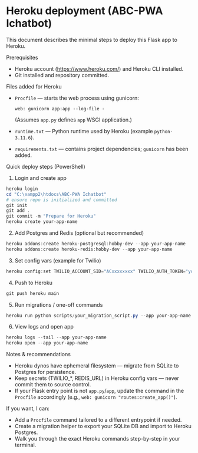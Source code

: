# Heroku deployment (ABC-PWA Ichatbot)

This document describes the minimal steps to deploy this Flask app to Heroku.

Prerequisites
- Heroku account (https://www.heroku.com/) and Heroku CLI installed.
- Git installed and repository committed.

Files added for Heroku
- `Procfile` — starts the web process using gunicorn:
  ```
  web: gunicorn app:app --log-file -
  ```
  (Assumes `app.py` defines `app` WSGI application.)

- `runtime.txt` — Python runtime used by Heroku (example `python-3.11.6`).

- `requirements.txt` — contains project dependencies; `gunicorn` has been added.

Quick deploy steps (PowerShell)
1. Login and create app
```powershell
heroku login
cd "C:\xampp2\htdocs\ABC-PWA Ichatbot"
# ensure repo is initialized and committed
git init
git add .
git commit -m "Prepare for Heroku"
heroku create your-app-name
```

2. Add Postgres and Redis (optional but recommended)
```powershell
heroku addons:create heroku-postgresql:hobby-dev --app your-app-name
heroku addons:create heroku-redis:hobby-dev --app your-app-name
```

3. Set config vars (example for Twilio)
```powershell
heroku config:set TWILIO_ACCOUNT_SID="ACxxxxxxxx" TWILIO_AUTH_TOKEN="your_auth_token" TWILIO_FROM="+1xxxxxxxx" --app your-app-name
```

4. Push to Heroku
```powershell
git push heroku main
```

5. Run migrations / one-off commands
```powershell
heroku run python scripts/your_migration_script.py --app your-app-name
```

6. View logs and open app
```powershell
heroku logs --tail --app your-app-name
heroku open --app your-app-name
```

Notes & recommendations
- Heroku dynos have ephemeral filesystem — migrate from SQLite to Postgres for persistence.
- Keep secrets (TWILIO_*, REDIS_URL) in Heroku config vars — never commit them to source control.
- If your Flask entry point is not `app.py`/`app`, update the command in the `Procfile` accordingly (e.g., `web: gunicorn "routes:create_app()"`).

If you want, I can:
- Add a `Procfile` command tailored to a different entrypoint if needed.
- Create a migration helper to export your SQLite DB and import to Heroku Postgres.
- Walk you through the exact Heroku commands step-by-step in your terminal.
